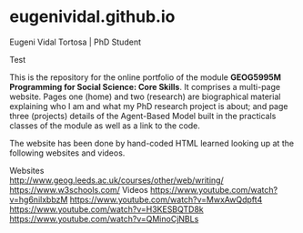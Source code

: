 # eugenividal.github.io
Eugeni Vidal Tortosa | PhD Student

Test

This is the repository for the online portfolio of the module **GEOG5995M Programming for Social Science: Core Skills**. 
It comprises a multi-page website. Pages one (home) and two (research) are biographical material explaining who I am and what my PhD research project is about; and page three (projects) details of the Agent-Based Model built in the practicals classes of the module as well as a link to the code.

The website has been done by hand-coded HTML learned looking up at the following websites and videos.

Websites  
http://www.geog.leeds.ac.uk/courses/other/web/writing/
https://www.w3schools.com/
Videos 
https://www.youtube.com/watch?v=hg6nilxbbzM
https://www.youtube.com/watch?v=MwxAwQdpft4
https://www.youtube.com/watch?v=H3KESBQTD8k
https://www.youtube.com/watch?v=QMinoCjNBLs

